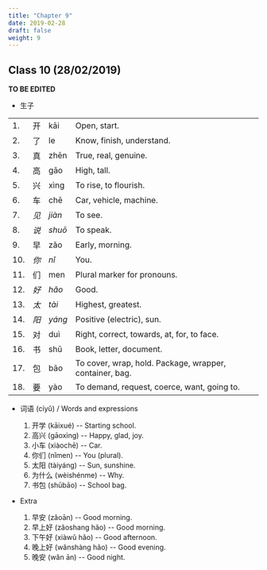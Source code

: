 ```yaml
---
title: "Chapter 9"
date: 2019-02-28
draft: false
weight: 9
---
```


## Class 10 (28/02/2019)

**TO BE EDITED**

- 生子

|     |      |            |                |
|-----|------|------------|----------------|
| 1.  | 开   | kāi    | Open, start. |
| 2.  | 了   | le     | Know, finish, understand. |
| 3.  | 真   | zhēn   | True, real, genuine. |
| 4.  | 高   | gāo    | High, tall. |
| 5.  | 兴   | xìng   | To rise, to flourish. |
| 6.  | 车   | chē    | Car, vehicle, machine. |
| 7.  | *见* | *jiàn* | To see. |
| 8.  | *说* | *shuō* | To speak. |
| 9.  | 早   | zǎo    | Early, morning. |
| 10. | *你* | *nǐ*   | You. |
| 11. | 们   | men    | Plural marker for pronouns. |
| 12. | *好* | *hǎo*  | Good. |
| 13. | *太* | *tài*  | Highest, greatest. |
| 14. | *阳* | *yáng* | Positive (electric), sun. |
| 15. | 对   | duì    | Right, correct, towards, at, for, to face. |
| 16. | 书   | shū    | Book, letter, document. |
| 17. | 包   | bāo    | To cover, wrap, hold. Package, wrapper, container, bag. |
| 18. | 要   | yào    | To demand, request, coerce, want, going to. |

- 词语 (cíyǔ) / Words and expressions

	1. 开学 (kāixué) -- Starting school.
	2. 高兴 (gāoxìng) -- Happy, glad, joy.
	3. 小车 (xiàochē) -- Car.
	4. 你们 (nǐmen) -- You (plural).
	5. 太阳 (tàiyáng) -- Sun, sunshine.
	6. 为什么 (wèishénme) -- Why.
	7. 书包 (shūbāo) -- School bag.

- Extra
 
    1. 早安 (zǎoān) -- Good morning.
    2. 早上好 (zǎoshang hǎo) -- Good morning.
    3. 下午好 (xiàwǔ hǎo) -- Good afternoon.
    4. 晚上好 (wǎnshàng hǎo) -- Good evening.
    5. 晚安 (wǎn ān) -- Good night.






